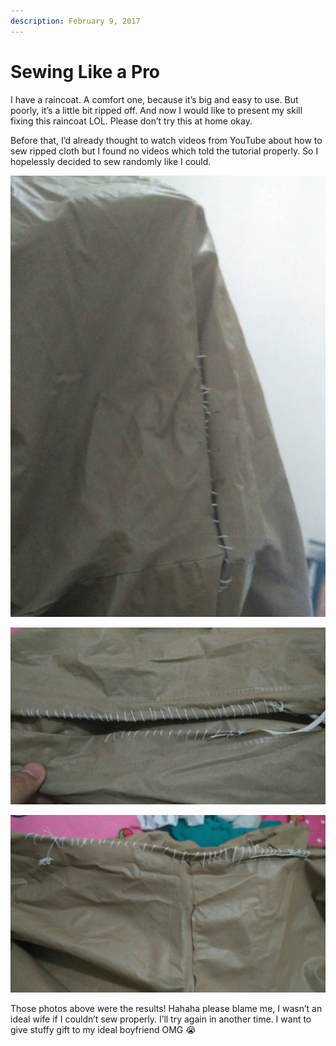 ```yaml
---
description: February 9, 2017
---
```


# Sewing Like a Pro

I have a raincoat. A comfort one, because it’s big and easy to use. But poorly, it’s a little bit ripped off. And now I would like to present my skill fixing this raincoat LOL. Please don’t try this at home okay.

Before that, I’d already thought to watch videos from YouTube about how to sew ripped cloth but I found no videos which told the tutorial properly. So I hopelessly decided to sew randomly like I could.

![](<../../.gitbook/assets/image (18).png>)

![](<../../.gitbook/assets/image (19).png>)

![](<../../.gitbook/assets/image (20).png>)

Those photos above were the results! Hahaha please blame me, I wasn’t an ideal wife if I couldn’t sew properly. I’ll try again in another time. I want to give stuffy gift to my ideal boyfriend OMG 😭
